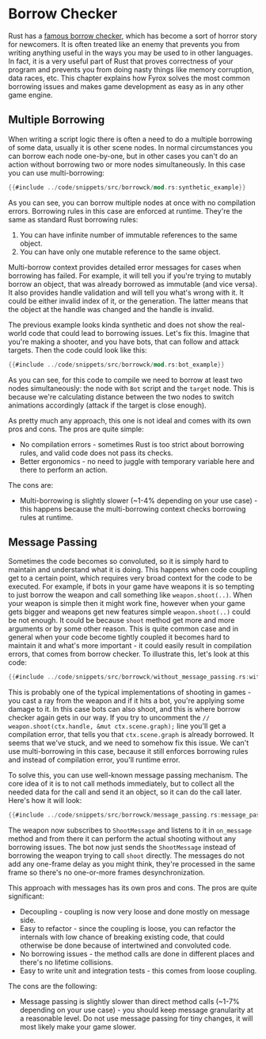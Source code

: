 # Borrow Checker

Rust has a [famous borrow checker](https://doc.rust-lang.org/book/ch04-01-what-is-ownership.html), which has become a 
sort of horror story for newcomers. It is often treated like an enemy that prevents you from writing anything 
useful in the ways you may be used to in other languages. In fact, it is a very useful part of Rust that proves correctness
of your program and prevents you from doing nasty things like memory corruption, data races, etc. This chapter 
explains how Fyrox solves the most common borrowing issues and makes game development as easy as in any other 
game engine.

## Multiple Borrowing

When writing a script logic there is often a need to do a multiple borrowing of some data, usually it is other scene
nodes. In normal circumstances you can borrow each node one-by-one, but in other cases you can't do an action 
without borrowing two or more nodes simultaneously. In this case you can use multi-borrowing:

```rust
{{#include ../code/snippets/src/borrowck/mod.rs:synthetic_example}}
```

As you can see, you can borrow multiple nodes at once with no compilation errors. Borrowing rules in this case
are enforced at runtime. They're the same as standard Rust borrowing rules:

1) You can have infinite number of immutable references to the same object.
2) You can have only one mutable reference to the same object.

Multi-borrow context provides detailed error messages for cases when borrowing has failed. For example, it will 
tell you if you're trying to mutably borrow an object, that was already borrowed as immutable (and vice versa).
It also provides handle validation and will tell you what's wrong with it. It could be either invalid index of it,
or the generation. The latter means that the object at the handle was changed and the handle is invalid.

The previous example looks kinda synthetic and does not show the real-world code that could lead to borrowing 
issues. Let's fix this. Imagine that you're making a shooter, and you have bots, that can follow and attack 
targets. Then the code could look like this: 

```rust
{{#include ../code/snippets/src/borrowck/mod.rs:bot_example}}
```

As you can see, for this code to compile we need to borrow at least two nodes simultaneously: the node with `Bot`
script and the `target` node. This is because we're calculating distance between the two nodes to switch 
animations accordingly (attack if the target is close enough).

As pretty much any approach, this one is not ideal and comes with its own pros and cons. The pros are quite 
simple:

- No compilation errors - sometimes Rust is too strict about borrowing rules, and valid code does not pass its
checks.
- Better ergonomics - no need to juggle with temporary variable here and there to perform an action.

The cons are:

- Multi-borrowing is slightly slower (~1-4% depending on your use case) - this happens because the 
multi-borrowing context checks borrowing rules at runtime.


## Message Passing

Sometimes the code becomes so convoluted, so it is simply hard to maintain and understand what it is doing. 
This happens when code coupling get to a certain point, which requires very broad context for the code to
be executed. For example, if bots in your game have weapons it is so tempting to just borrow the weapon 
and call something like `weapon.shoot(..)`. When your weapon is simple then it might work fine, however when 
your game gets bigger and weapons get new features simple `weapon.shoot(..)` could be not enough. It could be
because `shoot` method get more and more arguments or by some other reason. This is quite common case and in
general when your code become tightly coupled it becomes hard to maintain it and what's more important - it
could easily result in compilation errors, that comes from borrow checker. To illustrate this, let's look at
this code:

```rust
{{#include ../code/snippets/src/borrowck/without_message_passing.rs:without_message_passing}}
```

This is probably one of the typical implementations of shooting in games - you cast a ray from the weapon
and if it hits a bot, you're applying some damage to it. In this case bots can also shoot, and this is where
borrow checker again gets in our way. If you try to uncomment the 
`// weapon.shoot(ctx.handle, &mut ctx.scene.graph);` line you'll get a compilation error, that tells you that 
`ctx.scene.graph` is already borrowed. It seems that we've stuck, and we need to somehow fix this issue.
We can't use multi-borrowing in this case, because it still enforces borrowing rules and instead of compilation
error, you'll runtime error.

To solve this, you can use well-known message passing mechanism. The core idea of it is to not call methods
immediately, but to collect all the needed data for the call and send it an object, so it can do the call later.
Here's how it will look:

```rust
{{#include ../code/snippets/src/borrowck/message_passing.rs:message_passing}}
```

The weapon now subscribes to `ShootMessage` and listens to it in `on_message` method and from there it can
perform the actual shooting without any borrowing issues. The bot now just sends the `ShootMessage` instead of
borrowing the weapon trying to call `shoot` directly. The messages do not add any one-frame delay as you might
think, they're processed in the same frame so there's no one-or-more frames desynchronization.

This approach with messages has its own pros and cons. The pros are quite significant: 

- Decoupling - coupling is now very loose and done mostly on message side.
- Easy to refactor - since the coupling is loose, you can refactor the internals with low chance of breaking
existing code, that could otherwise be done because of intertwined and convoluted code.
- No borrowing issues - the method calls are done in different places and there's no lifetime collisions.
- Easy to write unit and integration tests - this comes from loose coupling. 

The cons are the following: 

- Message passing is slightly slower than direct method calls (~1-7% depending on your use case) - you should 
keep message granularity at a reasonable level. Do not use message passing for tiny changes, it will most likely make 
your game slower.
